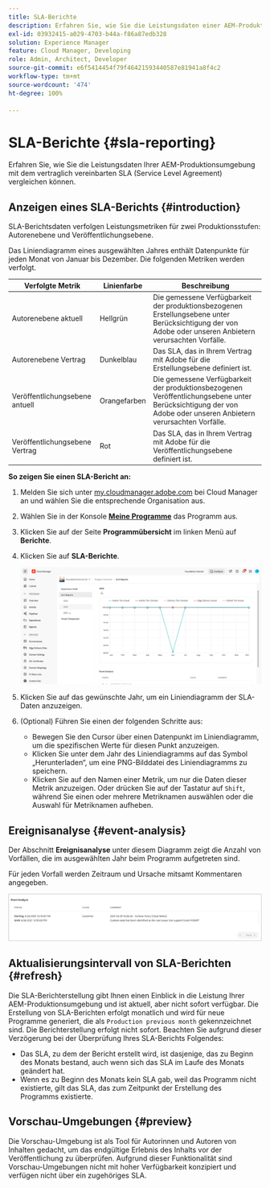 ```yaml
---
title: SLA-Berichte
description: Erfahren Sie, wie Sie die Leistungsdaten einer AEM-Produktionsumgebung mit dem vertraglich vereinbarten Service Level Agreement vergleichen können.
exl-id: 03932415-a029-4703-b44a-f86a87edb328
solution: Experience Manager
feature: Cloud Manager, Developing
role: Admin, Architect, Developer
source-git-commit: e6f5414454f79f46421593440587e81941a8f4c2
workflow-type: tm+mt
source-wordcount: '474'
ht-degree: 100%

---
```



# SLA-Berichte {#sla-reporting}

Erfahren Sie, wie Sie die Leistungsdaten Ihrer AEM-Produktionsumgebung mit dem vertraglich vereinbarten SLA (Service Level Agreement) vergleichen können.

## Anzeigen eines SLA-Berichts {#introduction}

SLA-Berichtsdaten verfolgen Leistungsmetriken für zwei Produktionsstufen: Autorenebene und Veröffentlichungsebene.

Das Liniendiagramm eines ausgewählten Jahres enthält Datenpunkte für jeden Monat von Januar bis Dezember. Die folgenden Metriken werden verfolgt.

| Verfolgte Metrik | Linienfarbe | Beschreibung |
| --- | --- | --- |
| Autorenebene aktuell | Hellgrün | Die gemessene Verfügbarkeit der produktionsbezogenen Erstellungsebene unter Berücksichtigung der von Adobe oder unseren Anbietern verursachten Vorfälle. |
| Autorenebene Vertrag | Dunkelblau | Das SLA, das in Ihrem Vertrag mit Adobe für die Erstellungsebene definiert ist. |
| Veröffentlichungsebene antuell | Orangefarben | Die gemessene Verfügbarkeit der produktionsbezogenen Veröffentlichungsebene unter Berücksichtigung der von Adobe oder unseren Anbietern verursachten Vorfälle. |
| Veröffentlichungsebene Vertrag | Rot | Das SLA, das in Ihrem Vertrag mit Adobe für die Veröffentlichungsebene definiert ist. |

**So zeigen Sie einen SLA-Bericht an:**

1. Melden Sie sich unter [my.cloudmanager.adobe.com](https://my.cloudmanager.adobe.com/) bei Cloud Manager an und wählen Sie die entsprechende Organisation aus.

1. Wählen Sie in der Konsole **[Meine Programme](/help/implementing/cloud-manager/navigation.md#my-programs)** das Programm aus.

1. Klicken Sie auf der Seite **Programmübersicht** im linken Menü auf **Berichte**.

1. Klicken Sie auf **SLA-Berichte**.

   ![Liniendiagramm des SLA-Berichts](/help/implementing/cloud-manager/assets/cm-sla-report2.png)

1. Klicken Sie auf das gewünschte Jahr, um ein Liniendiagramm der SLA-Daten anzuzeigen.

1. (Optional) Führen Sie einen der folgenden Schritte aus:

   * Bewegen Sie den Cursor über einen Datenpunkt im Liniendiagramm, um die spezifischen Werte für diesen Punkt anzuzeigen.
   * Klicken Sie unter dem Jahr des Liniendiagramms auf das Symbol „Herunterladen“, um eine PNG-Bilddatei des Liniendiagramms zu speichern.
   * Klicken Sie auf den Namen einer Metrik, um nur die Daten dieser Metrik anzuzeigen. Oder drücken Sie auf der Tastatur auf `Shift`, während Sie einen oder mehrere Metriknamen auswählen oder die Auswahl für Metriknamen aufheben.

## Ereignisanalyse {#event-analysis}

Der Abschnitt **Ereignisanalyse** unter diesem Diagramm zeigt die Anzahl von Vorfällen, die im ausgewählten Jahr beim Programm aufgetreten sind.

Für jeden Vorfall werden Zeitraum und Ursache mitsamt Kommentaren angegeben.

![Beispiel für eine Ereignisanalyse](assets/sla-reporting-c.png)

## Aktualisierungsintervall von SLA-Berichten {#refresh}

Die SLA-Berichterstellung gibt Ihnen einen Einblick in die Leistung Ihrer AEM-Produktionsumgebung und ist aktuell, aber nicht sofort verfügbar. Die Erstellung von SLA-Berichten erfolgt monatlich und wird für neue Programme generiert, die als `Production previous month` gekennzeichnet sind. Die Berichterstellung erfolgt nicht sofort. Beachten Sie aufgrund dieser Verzögerung bei der Überprüfung Ihres SLA-Berichts Folgendes:

* Das SLA, zu dem der Bericht erstellt wird, ist dasjenige, das zu Beginn des Monats bestand, auch wenn sich das SLA im Laufe des Monats geändert hat.
* Wenn es zu Beginn des Monats kein SLA gab, weil das Programm nicht existierte, gilt das SLA, das zum Zeitpunkt der Erstellung des Programms existierte.

## Vorschau-Umgebungen {#preview}

Die Vorschau-Umgebung ist als Tool für Autorinnen und Autoren von Inhalten gedacht, um das endgültige Erlebnis des Inhalts vor der Veröffentlichung zu überprüfen. Aufgrund dieser Funktionalität sind Vorschau-Umgebungen nicht mit hoher Verfügbarkeit konzipiert und verfügen nicht über ein zugehöriges SLA.

